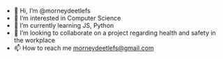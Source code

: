 - 👋 Hi, I’m @morneydeetlefs
- 👀 I’m interested in Computer Science
- 🌱 I’m currently learning JS, Python
- 💞️ I’m looking to collaborate on a project regarding health and safety in the workplace
- 📫 How to reach me morneydeetlefs@gmail.com

<!---
morneydeetlefs/morneydeetlefs is a ✨ special ✨ repository because its `README.md` (this file) appears on your GitHub profile.
You can click the Preview link to take a look at your changes.
--->


